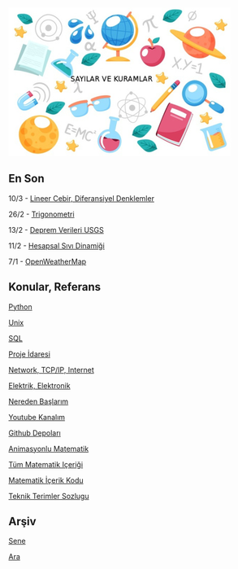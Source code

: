 
![](sk.jpg)

## En Son

10/3 - [Lineer Cebir, Diferansiyel Denklemler](https://burakbayramli.github.io/dersblog/linear/linear_23/ders_23.html#alt1)

26/2 - [Trigonometri](https://burakbayramli.github.io/dersblog/ode/ode_mattuck_98_app/ekler.html#trig)

13/2 - [Deprem Verileri USGS](https://burakbayramli.github.io/dersblog/sk/2011/03/usgs-deprem-verileri.html)

11/2 - [Hesapsal Sıvı Dinamiği](https://burakbayramli.github.io/dersblog/compscieng/compscieng_app45cfdintro/hesapsal_sivi_dinamigine__computational_fluid_dynamics_cfd__giris_.html)

7/1 - [OpenWeatherMap](https://burakbayramli.github.io/dersblog/sk/2017/09/meteoroloji-verileri.md-ecmwf-noaa-openweathermap.html)


## Konular, Referans

[Python](2016/01/python-dil-ogrenimi.md)

[Unix](2020/07/unix.md)

[SQL](2012/03/sql.md)

[Proje İdaresi](2020/07/proje-idaresi.md)

[Network, TCP/IP, Internet](2000/10/network.md)

[Elektrik, Elektronik](2020/08/elektronik.md)

[Nereden Başlarım](2019/01/nereden.md)

[Youtube Kanalım](https://www.youtube.com/channel/UCMAUsgUq5ODy8kMnJlUBUdQ)

[Github Depoları](https://github.com/burakbayramli)

[Animasyonlu Matematik](https://www.youtube.com/channel/UCx64ou5qw0Q9LLkwE8xSNEg)

[Tüm Matematik Içeriği](https://burakbayramli.github.io/dersblog/)

[Matematik İçerik Kodu](https://github.com/burakbayramli/classnotes)

[Teknik Terimler Sozlugu](https://burakbayramli.github.io/dersblog/algs/dict/teknik_terimler_sozlugu.html)

## Arşiv

[Sene](year.md)

[Ara](ara.html)



